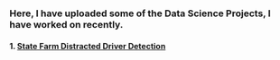 ### Here, I have uploaded some of the Data Science Projects, I have worked on recently.


#### 1. [State Farm Distracted Driver Detection](https://github.com/djmk/Data-Science-Machine-Learning-Projects/tree/main/State%20Farm%20Distracted%20Driver%20Detection)  
